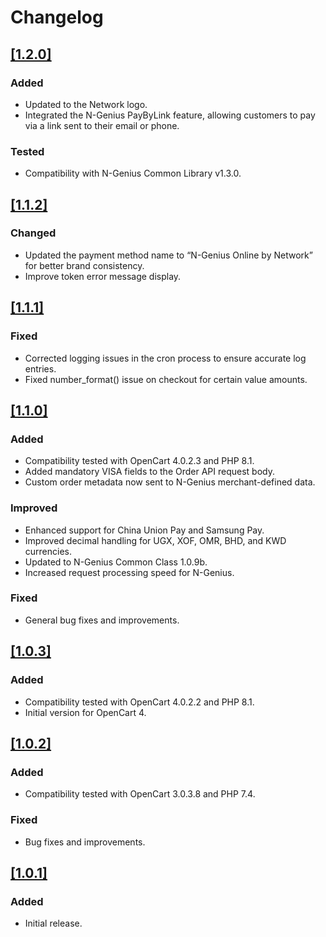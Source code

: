 # Changelog

## [[1.2.0]](https://github.com/network-international/ngenius-opencart-plugin/releases/tag/1.2.0)

### Added

- Updated to the Network logo.
- Integrated the N-Genius PayByLink feature, allowing customers to pay via a link sent to their email or phone.

### Tested

- Compatibility with N-Genius Common Library v1.3.0.

## [[1.1.2]](https://github.com/network-international/ngenius-opencart-plugin/releases/tag/1.1.2)

### Changed

- Updated the payment method name to “N-Genius Online by Network” for better brand consistency.
- Improve token error message display.

## [[1.1.1]](https://github.com/network-international/ngenius-opencart-plugin/releases/tag/1.1.1)

### Fixed

- Corrected logging issues in the cron process to ensure accurate log entries.
- Fixed number_format() issue on checkout for certain value amounts.

## [[1.1.0]](https://github.com/network-international/ngenius-opencart-plugin/releases/tag/1.1.0)

### Added

- Compatibility tested with OpenCart 4.0.2.3 and PHP 8.1.
- Added mandatory VISA fields to the Order API request body.
- Custom order metadata now sent to N-Genius merchant-defined data.

### Improved

- Enhanced support for China Union Pay and Samsung Pay.
- Improved decimal handling for UGX, XOF, OMR, BHD, and KWD currencies.
- Updated to N-Genius Common Class 1.0.9b.
- Increased request processing speed for N-Genius.

### Fixed

- General bug fixes and improvements.

## [[1.0.3]](https://github.com/network-international/ngenius-opencart-plugin/releases/tag/1.0.3)

### Added

- Compatibility tested with OpenCart 4.0.2.2 and PHP 8.1.
- Initial version for OpenCart 4.

## [[1.0.2]](https://github.com/network-international/ngenius-opencart-plugin/releases/tag/1.0.2)

### Added

- Compatibility tested with OpenCart 3.0.3.8 and PHP 7.4.

### Fixed

- Bug fixes and improvements.

## [[1.0.1]](https://github.com/network-international/ngenius-opencart-plugin/releases/tag/1.0.1)

### Added

- Initial release.
